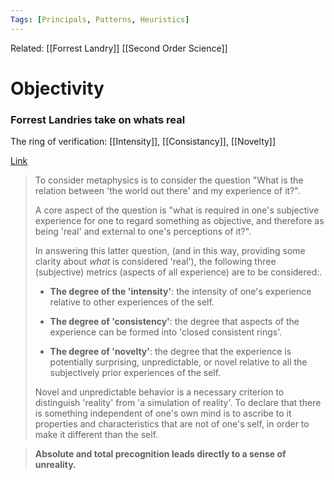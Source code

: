 ```yaml
---
Tags: [Principals, Patterns, Heuristics]
---
```

Related: [[Forrest Landry]] [[Second Order Science]]
# Objectivity

### Forrest Landries take on whats real
The ring of verification: [[Intensity]], [[Consistancy]], [[Novelty]]

[Link](http://web.archive.org/web/20191021205415/http://www.magic-flight.com/pub/uvsm_1/objectivity_essay_3.htm)

> To consider metaphysics is to consider the question "What is the relation between 'the world out there' and my experience of it?".  
>
> A core aspect of the question is "what is required in one's subjective experience for one to regard something as objective, and therefore as being 'real' and external to one's perceptions of it?".
>
> In answering this latter question, (and in this way, providing some clarity about _what_ is considered 'real'), the following three (subjective) metrics (aspects of all experience) are to be considered:.
>
>- **The degree of the 'intensity'**: the intensity of one's experience relative to other experiences of the self.  
>
>- **The degree of 'consistency'**: the degree that aspects of the experience can be formed into 'closed consistent rings'.  
>
>- **The degree of 'novelty'**: the degree that the experience is potentially surprising, unpredictable, or novel relative to all the subjectively prior experiences of the self.
>
> Novel and unpredictable behavior is a necessary criterion to distinguish 'reality' from 'a simulation of reality'. To declare that there is something independent of one's own mind is to ascribe to it properties and characteristics that are not of one's self, in order to make it different than the self.

> **Absolute and total precognition leads directly to a sense of unreality.**
> 